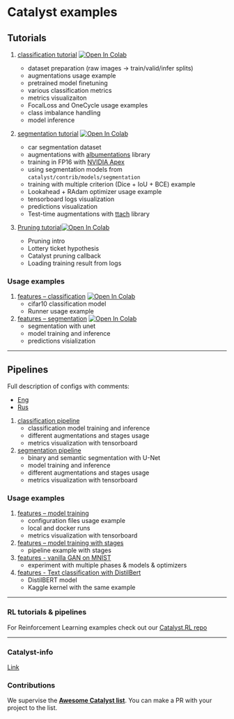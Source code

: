 # Catalyst examples

## Tutorials

1. [classification tutorial](./notebooks/classification-tutorial.ipynb) [![Open In Colab](https://colab.research.google.com/assets/colab-badge.svg)](https://colab.research.google.com/github/catalyst-team/catalyst/blob/master/examples/notebooks/classification-tutorial.ipynb)
    - dataset preparation (raw images -> train/valid/infer splits)
    - augmentations usage example
    - pretrained model finetuning
    - various classification metrics
    - metrics visualizaiton
    - FocalLoss and OneCycle usage examples
    - class imbalance handling
    - model inference
1. [segmentation tutorial](notebooks/segmentation-tutorial.ipynb) [![Open In Colab](https://colab.research.google.com/assets/colab-badge.svg)](https://colab.research.google.com/github/catalyst-team/catalyst/blob/master/examples/notebooks/segmentation-tutorial.ipynb)
    - car segmentation dataset
    - augmentations with [albumentations](https://github.com/albu/albumentations) library
    - training in FP16 with [NVIDIA Apex](https://github.com/NVIDIA/apex)
    - using segmentation models from `catalyst/contrib/models/segmentation`
    - training with multiple criterion (Dice + IoU + BCE) example
    - Lookahead + RAdam optimizer usage example
    - tensorboard logs visualization
    - predictions visualization
    - Test-time augmentations with [ttach](https://github.com/qubvel/ttach) library
    
3.  [Pruning tutorial](notebooks/Pruning.ipynb)[![Open In Colab](https://colab.research.google.com/assets/colab-badge.svg)](https://colab.research.google.com/github/catalyst-team/catalyst/blob/master/examples/notebooks/Pruning.ipynb)
    - Pruning intro
    - Lottery ticket hypothesis
    - Catalyst pruning callback
    - Loading training result from logs

### Usage examples
1. [features – classification](./notebooks/classification-example.ipynb) [![Open In Colab](https://colab.research.google.com/assets/colab-badge.svg)](https://colab.research.google.com/github/catalyst-team/catalyst/blob/master/examples/notebooks/classification-example.ipynb)
    - cifar10 classification model
    - Runner usage example
1. [features – segmentation](./notebooks/segmentation-example.ipynb) [![Open In Colab](https://colab.research.google.com/assets/colab-badge.svg)](https://colab.research.google.com/github/catalyst-team/catalyst/blob/master/examples/notebooks/segmentation-example.ipynb)
    - segmentation with unet
    - model training and inference
    - predictions visialization

----

## Pipelines

Full description of configs with comments:
- [Eng](configs/config-description-eng.yml)
- [Rus](configs/config-description-rus.yml)

1. [classification pipeline](https://github.com/catalyst-team/classification)
    - classification model training and inference
    - different augmentations and stages usage
    - metrics visualization with tensorboard
1. [segmentation pipeline](https://github.com/catalyst-team/segmentation)
    - binary and semantic segmentation with U-Net
    - model training and inference
    - different augmentations and stages usage
    - metrics visualization with tensorboard

### Usage examples
1. [features – model training](cifar_simple)
    - configuration files usage example
    - local and docker runs
    - metrics visualization with tensorboard
1. [features – model training with stages](cifar_stages)
    - pipeline example with stages
1. [features - vanilla GAN on MNIST](mnist_gan)
    - experiment with multiple phases & models & optimizers
1. [features - Text classification with DistilBert](distilbert_text_classification)
    - DistilBERT model
    - Kaggle kernel with the same example

----

### RL tutorials & pipelines
For Reinforcement Learning examples check out our [Catalyst.RL repo](https://github.com/catalyst-team/catalyst-rl)

----

### Catalyst-info
[Link](https://github.com/catalyst-team/catalyst-info)


### Contributions

We supervise the **[Awesome Catalyst list](https://github.com/catalyst-team/awesome-catalyst-list)**. You can make a PR with your project to the list.
